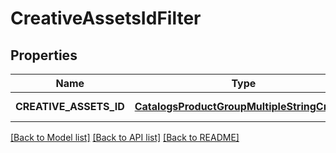 # CreativeAssetsIdFilter
## Properties

| Name | Type | Description | Notes |
|------------ | ------------- | ------------- | -------------|
| **CREATIVE\_ASSETS\_ID** | [**CatalogsProductGroupMultipleStringCriteria**](.md) |  | [default to null] |

[[Back to Model list]](../README.md#documentation-for-models) [[Back to API list]](../README.md#documentation-for-api-endpoints) [[Back to README]](../README.md)

